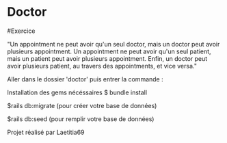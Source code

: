 # Doctor


#Exercice

"Un appointment ne peut avoir qu'un seul doctor, mais un doctor peut avoir plusieurs appointment. Un appointment ne peut avoir qu'un seul patient, mais un patient peut avoir plusieurs appointment. Enfin, un doctor peut avoir plusieurs patient, au travers des appointments, et vice versa." 

Aller dans le dossier 'doctor' puis entrer la commande :

Installation des gems nécéssaires $ bundle install

$rails db:migrate (pour créer votre base de données)

$rails db:seed (pour remplir votre base de données)

Projet réalisé par Laetitia69
